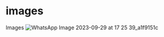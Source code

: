 # images
Images
![WhatsApp Image 2023-09-29 at 17 25 39_a1f9151c](https://github.com/mdzeeshan-2/images/assets/98448457/dc08c56a-4fe1-417b-a76a-fc6dc8c0b658)
